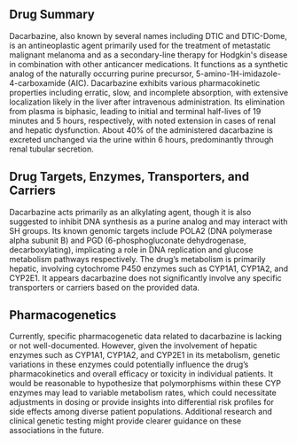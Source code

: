 ## Drug Summary
Dacarbazine, also known by several names including DTIC and DTIC-Dome, is an antineoplastic agent primarily used for the treatment of metastatic malignant melanoma and as a secondary-line therapy for Hodgkin's disease in combination with other anticancer medications. It functions as a synthetic analog of the naturally occurring purine precursor, 5-amino-1H-imidazole-4-carboxamide (AIC). Dacarbazine exhibits various pharmacokinetic properties including erratic, slow, and incomplete absorption, with extensive localization likely in the liver after intravenous administration. Its elimination from plasma is biphasic, leading to initial and terminal half-lives of 19 minutes and 5 hours, respectively, with noted extension in cases of renal and hepatic dysfunction. About 40% of the administered dacarbazine is excreted unchanged via the urine within 6 hours, predominantly through renal tubular secretion.

## Drug Targets, Enzymes, Transporters, and Carriers
Dacarbazine acts primarily as an alkylating agent, though it is also suggested to inhibit DNA synthesis as a purine analog and may interact with SH groups. Its known genomic targets include POLA2 (DNA polymerase alpha subunit B) and PGD (6-phosphogluconate dehydrogenase, decarboxylating), implicating a role in DNA replication and glucose metabolism pathways respectively. The drug’s metabolism is primarily hepatic, involving cytochrome P450 enzymes such as CYP1A1, CYP1A2, and CYP2E1. It appears dacarbazine does not significantly involve any specific transporters or carriers based on the provided data.

## Pharmacogenetics
Currently, specific pharmacogenetic data related to dacarbazine is lacking or not well-documented. However, given the involvement of hepatic enzymes such as CYP1A1, CYP1A2, and CYP2E1 in its metabolism, genetic variations in these enzymes could potentially influence the drug’s pharmacokinetics and overall efficacy or toxicity in individual patients. It would be reasonable to hypothesize that polymorphisms within these CYP enzymes may lead to variable metabolism rates, which could necessitate adjustments in dosing or provide insights into differential risk profiles for side effects among diverse patient populations. Additional research and clinical genetic testing might provide clearer guidance on these associations in the future.
